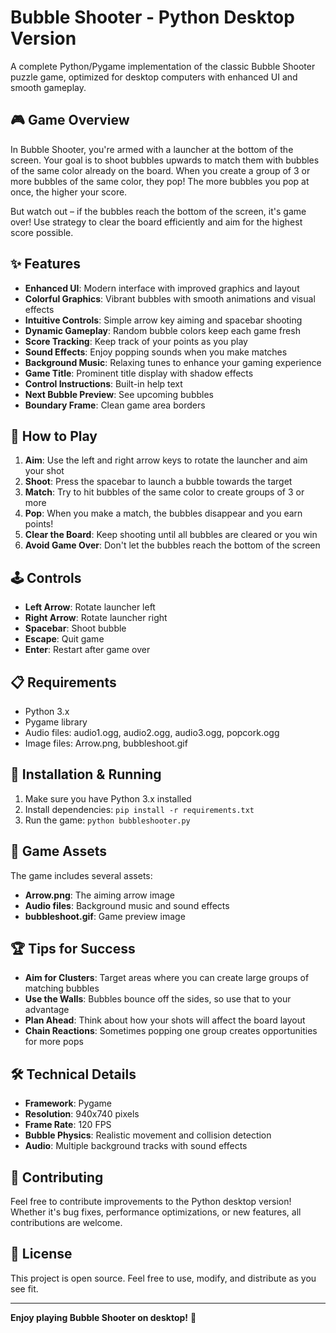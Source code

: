 # Bubble Shooter - Python Desktop Version

A complete Python/Pygame implementation of the classic Bubble Shooter puzzle game, optimized for desktop computers with enhanced UI and smooth gameplay.

## 🎮 Game Overview

In Bubble Shooter, you're armed with a launcher at the bottom of the screen. Your goal is to shoot bubbles upwards to match them with bubbles of the same color already on the board. When you create a group of 3 or more bubbles of the same color, they pop! The more bubbles you pop at once, the higher your score.

But watch out – if the bubbles reach the bottom of the screen, it's game over! Use strategy to clear the board efficiently and aim for the highest score possible.

## ✨ Features

- **Enhanced UI**: Modern interface with improved graphics and layout
- **Colorful Graphics**: Vibrant bubbles with smooth animations and visual effects
- **Intuitive Controls**: Simple arrow key aiming and spacebar shooting
- **Dynamic Gameplay**: Random bubble colors keep each game fresh
- **Score Tracking**: Keep track of your points as you play
- **Sound Effects**: Enjoy popping sounds when you make matches
- **Background Music**: Relaxing tunes to enhance your gaming experience
- **Game Title**: Prominent title display with shadow effects
- **Control Instructions**: Built-in help text
- **Next Bubble Preview**: See upcoming bubbles
- **Boundary Frame**: Clean game area borders

## 🎯 How to Play

1. **Aim**: Use the left and right arrow keys to rotate the launcher and aim your shot
2. **Shoot**: Press the spacebar to launch a bubble towards the target
3. **Match**: Try to hit bubbles of the same color to create groups of 3 or more
4. **Pop**: When you make a match, the bubbles disappear and you earn points!
5. **Clear the Board**: Keep shooting until all bubbles are cleared or you win
6. **Avoid Game Over**: Don't let the bubbles reach the bottom of the screen

## 🕹️ Controls

- **Left Arrow**: Rotate launcher left
- **Right Arrow**: Rotate launcher right
- **Spacebar**: Shoot bubble
- **Escape**: Quit game
- **Enter**: Restart after game over

## 📋 Requirements

- Python 3.x
- Pygame library
- Audio files: audio1.ogg, audio2.ogg, audio3.ogg, popcork.ogg
- Image files: Arrow.png, bubbleshoot.gif

## 🚀 Installation & Running

1. Make sure you have Python 3.x installed
2. Install dependencies: `pip install -r requirements.txt`
3. Run the game: `python bubbleshooter.py`

## 🎨 Game Assets

The game includes several assets:
- **Arrow.png**: The aiming arrow image
- **Audio files**: Background music and sound effects
- **bubbleshoot.gif**: Game preview image

## 🏆 Tips for Success

- **Aim for Clusters**: Target areas where you can create large groups of matching bubbles
- **Use the Walls**: Bubbles bounce off the sides, so use that to your advantage
- **Plan Ahead**: Think about how your shots will affect the board layout
- **Chain Reactions**: Sometimes popping one group creates opportunities for more pops

## 🛠️ Technical Details

- **Framework**: Pygame
- **Resolution**: 940x740 pixels
- **Frame Rate**: 120 FPS
- **Bubble Physics**: Realistic movement and collision detection
- **Audio**: Multiple background tracks with sound effects

## 🤝 Contributing

Feel free to contribute improvements to the Python desktop version! Whether it's bug fixes, performance optimizations, or new features, all contributions are welcome.

## 📄 License

This project is open source. Feel free to use, modify, and distribute as you see fit.

---

**Enjoy playing Bubble Shooter on desktop!** 🐍